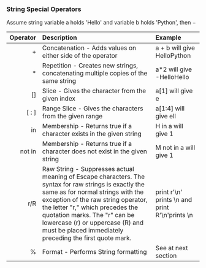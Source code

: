 ### String Special Operators ###

Assume string variable a holds 'Hello' and variable b holds 'Python', then −

| Operator    |	Description                                                                           | Example                       |
|------------:|:--------------------------------------------------------------------------------------|:------------------------------|
| + 	        | Concatenation - Adds values on either side of the operator                            |	a + b will give HelloPython   |
| * 	        | Repetition - Creates new strings, concatenating multiple copies of the same string    |	a*2 will give -HelloHello     |
| [] 	        | Slice - Gives the character from the given index                                      |	a[1] will give e              |
| [ : ]	      | Range Slice - Gives the characters from the given range                               |	a[1:4] will give ell          |
| in	        | Membership - Returns true if a character exists in the given string                   |	H in a will give 1            |
| not in 	    | Membership - Returns true if a character does not exist in the given string           |	M not in a will give 1        |
| r/R	        | Raw String - Suppresses actual meaning of Escape characters. The syntax for raw strings is exactly the same as for normal strings with the exception of the raw string operator, the letter "r," which precedes the quotation marks. The "r" can be lowercase (r) or uppercase (R) and must be placed immediately preceding the first quote mark.    | print r'\n' prints \n and print R'\n'prints \n    |
| %	          | Format - Performs String formatting                                                   |	See at next section           |
